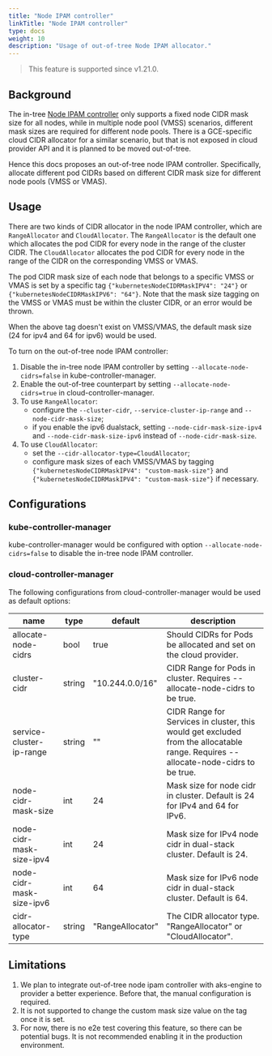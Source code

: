 ```yaml
---
title: "Node IPAM controller"
linkTitle: "Node IPAM controller"
type: docs
weight: 10
description: "Usage of out-of-tree Node IPAM allocator."
---
```


> This feature is supported since v1.21.0.

## Background

The in-tree [Node IPAM controller](https://github.com/kubernetes/kubernetes/tree/master/pkg/controller/nodeipam) only 
supports a fixed node CIDR mask size for all nodes, while in multiple node pool (VMSS) scenarios, different mask sizes 
are required for different node pools. There is a GCE-specific cloud CIDR allocator for a similar scenario, but that is 
not exposed in cloud provider API and it is planned to be moved out-of-tree. 

Hence this docs proposes an out-of-tree node IPAM controller. Specifically, allocate different pod CIDRs based on 
different CIDR mask size for different node pools (VMSS or VMAS).

## Usage

There are two kinds of CIDR allocator in the node IPAM controller, which are `RangeAllocator` and `CloudAllocator`.
The `RangeAllocator` is the default one which allocates the pod CIDR for every node in the range of the cluster CIDR.
The `CloudAllocator` allocates the pod CIDR for every node in the range of the CIDR on the corresponding VMSS or VMAS.

The pod CIDR mask size of each node that belongs to a specific VMSS or VMAS is set by a specific tag 
`{"kubernetesNodeCIDRMaskIPV4": "24"}` or `{"kubernetesNodeCIDRMaskIPV6": "64"}`. Note that the mask size tagging on 
the VMSS or VMAS must be within the cluster CIDR, or an error would be thrown.

When the above tag doesn't exist on VMSS/VMAS, the default mask size (24 for ipv4 and 64 for ipv6) would be used.

To turn on the out-of-tree node IPAM controller:
1. Disable the in-tree node IPAM controller by setting `--allocate-node-cidrs=false` in kube-controller-manager.
1. Enable the out-of-tree counterpart by setting `--allocate-node-cidrs=true` in cloud-controller-manager.
1. To use `RangeAllocator`:
    * configure the `--cluster-cidr`, `--service-cluster-ip-range` and `--node-cidr-mask-size`;
    * if you enable the ipv6 dualstack, setting `--node-cidr-mask-size-ipv4` and `--node-cidr-mask-size-ipv6` instead of 
      `--node-cidr-mask-size`.
1. To use `CloudAllocator`:
    * set the `--cidr-allocator-type=CloudAllocator`;
    * configure mask sizes of each VMSS/VMAS by tagging `{"kubernetesNodeCIDRMaskIPV4": "custom-mask-size"}` and
      `{"kubernetesNodeCIDRMaskIPV4": "custom-mask-size"}` if necessary.

## Configurations

### kube-controller-manager

kube-controller-manager would be configured with option `--allocate-node-cidrs=false` to disable the in-tree node IPAM controller.

### cloud-controller-manager

The following configurations from cloud-controller-manager would be used as default options:

| name | type | default | description |
| ----- | -----| ----- | ----- |
| allocate-node-cidrs | bool | true | Should CIDRs for Pods be allocated and set on the cloud provider. |
| cluster-cidr | string | "10.244.0.0/16" | CIDR Range for Pods in cluster. Requires --allocate-node-cidrs to be true. |
| service-cluster-ip-range | string | "" | CIDR Range for Services in cluster, this would get excluded from the allocatable range. Requires --allocate-node-cidrs to be true. |
| node-cidr-mask-size | int | 24 | Mask size for node cidr in cluster. Default is 24 for IPv4 and 64 for IPv6. |
| node-cidr-mask-size-ipv4 | int | 24 | Mask size for IPv4 node cidr in dual-stack cluster. Default is 24. |
| node-cidr-mask-size-ipv6 | int | 64 | Mask size for IPv6 node cidr in dual-stack cluster. Default is 64. |
| cidr-allocator-type | string | "RangeAllocator" | The CIDR allocator type. "RangeAllocator" or "CloudAllocator". |

## Limitations

1. We plan to integrate out-of-tree node ipam controller with aks-engine to provider a better experience. Before that, 
the manual configuration is required.
1. It is not supported to change the custom mask size value on the tag once it is set.
1. For now, there is no e2e test covering this feature, so there can be potential bugs. It is not recommended enabling
it in the production environment.
